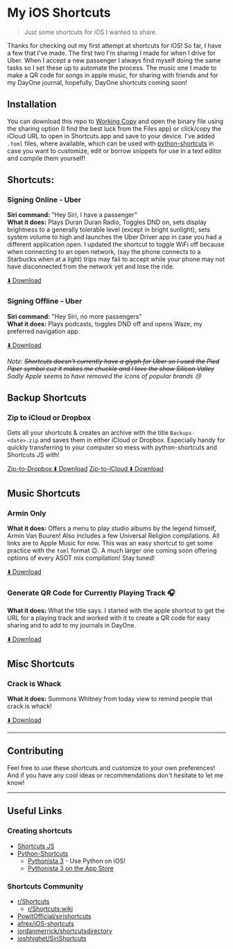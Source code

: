 # My iOS Shortcuts

> Just some shortcuts for iOS I wanted to share.

Thanks for checking out my first attempt at shortcuts for iOS! So far, I have a few that I’ve made. The first two I'm sharing I made for when I drive for Uber. When I accept a new passenger I always find myself doing the same tasks so I set these up to automate the process. The music one I made to make a QR code for songs in apple music, for sharing with friends and for my DayOne journal, hopefully, DayOne shortcuts coming soon!

## Installation

You can download this repo to [Working Copy][bf01a08f] and open the binary file using the sharing option (I find the best luck from the Files app) or click/copy the iCloud URL to open in Shortcuts.app and save to your device. I've added `.toml` files, where available, which can be used with [python-shortcuts][40d65457] in case you want to customize, edit or borrow snippets for use in a text editor and compile them yourself!

## Shortcuts:

### Signing Online - Uber

**Siri command:** "Hey Siri, I have a passenger"  
**What it does:** Plays Duran Duran Radio, Toggles DND on, sets display brightness to a generally tolerable level (except in bright sunlight), sets system volume to high and launches the Uber Driver app in case you had a different application open. I updated the shortcut to toggle WiFi off because when connecting to an open network, (say the phone connects to a Starbucks when at a light) trips may fail to accept while your phone may not have disconnected from the network yet and lose the ride.

[⬇️ Download](https://www.icloud.com/shortcuts/7b73a63bd55f4cc388b97988df6a3c32)

### Signing Offline - Uber

**Siri command:** "Hey Siri, no more passengers"  
**What it does:** Plays podcasts, toggles DND off and opens Waze, my preferred navigation app.

[⬇️ Download](https://www.icloud.com/shortcuts/681d4903541f47779b11a6c23efaaea8)

_Note: ~~Shortcuts doesn’t currently have a glyph for Uber so I used the Pied Piper symbol cuz it makes me chuckle and I love the show Silicon Valley~~ Sadly Apple seems to have removed the icons of popular brands 😢_

## Backup Shortcuts

### Zip to iCloud or Dropbox

Gets all your shortcuts & creates an archive with the title `Backups-<date>.zip` and saves them in either iCloud or Dropbox. Especially handy for quickly transferring to your computer so mess with python-shortcuts and Shortcuts JS with!

[Zip-to-Dropbox ⬇️ Download](https://www.icloud.com/shortcuts/431323d7a134482da00df878717c9005)
[Zip-to-iCloud ⬇️ Download](https://www.icloud.com/shortcuts/193b9be0bea84daaaa7686ad78b95bac)

## Music Shortcuts

### Armin Only

**What it does:** Offers a menu to play studio albums by the legend himself, Armin Van Buuren! Also includes a few Universal Religion compilations. All links are to Apple Music for now. This was an easy shortcut to get some practice with the `toml` format 😉. A much larger one coming soon offering options of every ASOT mix compilation! Stay tuned!

[⬇️ Download](https://www.icloud.com/shortcuts/e40a76c8852747269a7e1d782c95d695)

### Generate QR Code for Currently Playing Track 🎧

**What it does:** What the title says. I started with the apple shortcut to get the URL for a playing track and worked with it to create a QR code for easy sharing and to add to my journals in DayOne.

[⬇️ Download](https://www.icloud.com/shortcuts/a90c54c2dd6747efa30217363e586b59)

## Misc Shortcuts

### Crack is Whack

**What it does:** Summons Whitney from today view to remind people that crack is whack!

[⬇️ Download](https://www.icloud.com/shortcuts/d14046f886494633a0f7204850626e7e)

---

## Contributing

Feel free to use these shortcuts and customize to your own preferences! And if you have any cool ideas or recommendations don't hesitate to let me know!

---

## Useful Links

### Creating shortcuts

- [Shortcuts JS][513d0b26]
- [Python-Shortcuts][40d65457]
  - [Pythonista 3][c040d3d5] - Use Python on iOS!
  - [Pythonista 3 on the App Store](https://itunes.apple.com/us/app/pythonista-3/id1085978097?mt=8)

### Shortcuts Community

- [r/Shortcuts][5edb4a33]
  - [r/Shortcuts:wiki][c9413eef]
- [PowitOfficial/sirishortcuts][7cbfe5b2]
- [afrex/iOS-shortcuts][70653e8e]
- [jordanmerrick/shortcutsdirectory][014c8c40]
- [joshhighet/SiriShortcuts][de6c8f26]

[513d0b26]: https://shortcuts.fun "Shortcuts JS"
[40d65457]: https://pypi.org/project/python-shortcuts/ "Python-Shortcuts"
[c040d3d5]: http://omz-software.com/pythonista/ "Pythonista 3"
[5edb4a33]: https://www.reddit.com/r/shortcuts/?st=JQ5QCF4J&sh=3ce77f3a "r/Shortcuts"
[c9413eef]: https://www.reddit.com/r/shortcuts/wiki/index?st=JQ5QEB1V&sh=a51658ee "r/Shortcuts:wiki"
[7cbfe5b2]: https://github.com/PowitOfficial/sirishortcuts "PowitOfficial/sirishortcuts"
[70653e8e]: https://github.com/afrex/iOS-shortcuts "afrex/iOS-shortcuts"
[014c8c40]: https://github.com/jordanmerrick/shortcutsdirectory "jordanmerrick/shortcutsdirectory"
[de6c8f26]: https://github.com/joshhighet/SiriShortcuts "joshhighet/SiriShortcuts"
[bf01a08f]: https://itunes.apple.com/us/app/working-copy/id896694807?mt=8 "Working Copy on the App Store!"

